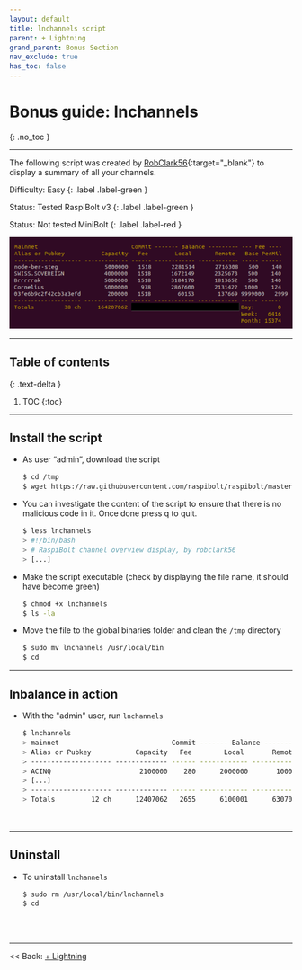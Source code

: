 ```yaml
---
layout: default
title: lnchannels script
parent: + Lightning
grand_parent: Bonus Section
nav_exclude: true
has_toc: false
---
```

<!-- markdownlint-disable MD014 MD022 MD025 MD033 MD040 -->

# Bonus guide: lnchannels

{: .no_toc }

---

The following script was created by [RobClark56](https://github.com/robclark56){:target="_blank"} to display a summary of all your channels.

Difficulty: Easy
{: .label .label-green }

Status: Tested RaspiBolt v3
{: .label .label-green }

Status: Not tested MiniBolt
{: .label .label-red }

![lnchannels](../../../images/script-lnchannels.png)

---

## Table of contents
{: .text-delta }

1. TOC
{:toc}

---

## Install the script

* As user “admin”, download the script

  ```sh
  $ cd /tmp
  $ wget https://raw.githubusercontent.com/raspibolt/raspibolt/master/resources/lnchannels
  ```
  
* You can investigate the content of the script to ensure that there is no malicious code in it. Once done press q to quit.
  
  ```sh
  $ less lnchannels
  > #!/bin/bash
  > # RaspiBolt channel overview display, by robclark56
  > [...]
  ```
  
* Make the script executable (check by displaying the file name, it should have become green)
  
  ```sh
  $ chmod +x lnchannels
  $ ls -la
  ```

* Move the file to the  global binaries folder and clean the `/tmp` directory

  ```sh
  $ sudo mv lnchannels /usr/local/bin
  $ cd
  ```

---

## lnbalance in action

* With the "admin" user, run `lnchannels`

  ```sh
  $ lnchannels
  > mainnet                            Commit ------- Balance --------- --- Fee ----
  > Alias or Pubkey           Capacity   Fee        Local       Remote   Base PerMil
  > -------------------- ------------- ------ ------------ ------------ ----- ------
  > ACINQ                      2100000    280      2000000       100000  1000    100
  > [...]
  > -------------------- ------------- ------ ------------ ------------ ----- ------
  > Totals         12 ch      12407062   2655      6100001      6307061 Day:     123
                                                                       Week:     752
                                                                      Month:   20385
  ```

---

## Uninstall

* To uninstall `lnchannels`

  ```sh
  $ sudo rm /usr/local/bin/lnchannels
  $ cd
  ```

<br /><br />

---

<< Back: [+ Lightning](index.md)
